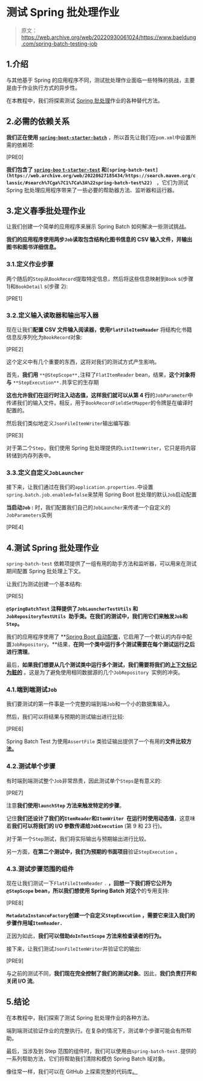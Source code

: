 # 测试 Spring 批处理作业

> 原文：<https://web.archive.org/web/20220930061024/https://www.baeldung.com/spring-batch-testing-job>

## 1.介绍

与其他基于 Spring 的应用程序不同，测试批处理作业面临一些特殊的挑战，主要是由于作业执行方式的异步性。

在本教程中，我们将探索测试 [Spring 批处理](/web/20220627185434/https://www.baeldung.com/introduction-to-spring-batch)作业的各种替代方法。

## 2.必需的依赖关系

**我们正在使用 [`spring-boot-starter-batch`](https://web.archive.org/web/20220627185434/https://search.maven.org/classic/#search%7Cga%7C1%7Cspring-boot-starter-batch)** ，所以首先让我们在`pom.xml`中设置所需的依赖项:

[PRE0]

**我们包含了 [`spring-boo` `t-starter-test`](https://web.archive.org/web/20220627185434/https://search.maven.org/classic/#search%7Cga%7C1%7Ca%3A%22spring-boot-starter-test%22) 和`[spring-batch-test](https://web.archive.org/web/20220627185434/https://search.maven.org/classic/#search%7Cga%7C1%7Ca%3A%22spring-batch-test%22) `** ，它们为测试 Spring 批处理应用程序带来了一些必要的帮助器方法、监听器和运行器。

## 3.定义春季批处理作业

让我们创建一个简单的应用程序来展示 Spring Batch 如何解决一些测试挑战。

**我们的应用程序使用两步`Job`读取包含结构化图书信息的 CSV 输入文件，并输出图书和图书详细信息。**

### 3.1.定义作业步骤

两个随后的`Step`从`BookRecord`提取特定信息，然后将这些信息映射到`Book` s(步骤 1)和`BookDetail` s(步骤 2):

[PRE1]

### 3.2.定义输入读取器和输出写入器

现在让我们**配置 CSV 文件输入阅读器，使用`FlatFileItemReader`** 将结构化书籍信息反序列化为`BookRecord`对象:

[PRE2]

这个定义中有几个重要的东西，这将对我们的测试方式产生影响。

首先，**我们用** `**@StepScope**,`注释了`FlatItemReader` bean，结果，**这个对象将与** `**StepExecution**.`共享它的生存期

**这也允许我们在运行时注入动态值，这样我们就可以从第 4 行**的`JobParameter`中传递我们的输入文件。相反，用于`BookRecordFieldSetMapper`的令牌是在编译时配置的。

然后我们类似地定义`JsonFileItemWriter`输出编写器:

[PRE3]

对于第二个`Step`，我们使用 Spring 批处理提供的`ListItemWriter`，它只是将内容转储到内存列表中。

### 3.3.定义自定义`JobLauncher`

接下来，让我们通过在我们的`application.properties.`中设置`spring.batch.job.enabled=false`来禁用 Spring Boot 批处理的默认`Job`启动配置

**当启动`Job` :** 时，我们配置我们自己的`JobLauncher`来传递一个自定义的`JobParameters`实例

[PRE4]

## 4.测试 Spring 批处理作业

`spring-batch-test` 依赖项提供了一组有用的助手方法和监听器，可以用来在测试期间配置 Spring 批处理上下文。

让我们为测试创建一个基本结构:

[PRE5]

**`@SpringBatchTest` 注释提供了`JobLauncherTestUtils` 和`JobRepositoryTestUtils `助手类。在我们的测试中，我们用它们来触发`Job`和`Step`。**

我们的应用程序使用了 **[Spring Boot 自动配置](/web/20220627185434/https://www.baeldung.com/spring-boot-annotations)，它启用了一个默认的内存中配置`JobRepository`。**结果，**在同一个类中运行多个测试需要在每个测试运行之后进行清理**。

最后，**如果我们想要从几个测试类中运行多个测试，我们需要将我们的[上下文标记为脏的](/web/20220627185434/https://www.baeldung.com/spring-dirtiescontext)** 。这是为了避免使用相同数据源的几个`JobRepository `实例的冲突。

### 4.1.端到端测试`Job`

我们要测试的第一件事是一个完整的端到端`Job`和一个小的数据集输入。

然后，我们可以将结果与预期的测试输出进行比较:

[PRE6]

Spring Batch Test 为使用`AssertFile` 类验证输出提供了一个有用的**文件比较方法。**

### 4.2.测试单个步骤

有时端到端测试整个`Job`非常昂贵，因此测试单个`Steps`是有意义的:

[PRE7]

注意**我们使用`launchStep` 方法来触发特定的步骤**。

记住**我们还设计了我们的`ItemReader`和`ItemWriter `在运行时使用动态值**，这意味着**我们可以将我们的 I/O 参数传递给`JobExecution`** (第 9 和 23 行)。

对于第一个`Step`测试，我们将实际输出与预期输出进行比较。

另一方面，**在第二个测试中，我们为预期的书面项目**验证`StepExecution` 。

### 4.3.测试步骤范围的组件

现在让我们测试一下`FlatFileItemReader` `.` **，回想一下我们将它公开为`@StepScope` bean，所以我们想使用 Spring Batch 对这个**的专用支持:

[PRE8]

**`MetadataInstanceFactory`创建一个自定义`StepExecution` ，需要它来注入我们的步骤作用域`ItemReader.`**

正因为如此，**我们可以借助`doInTestScope` 方法来检查读者的行为。**

接下来，让我们测试`JsonFileItemWriter`并验证它的输出:

[PRE9]

与之前的测试不同，**我们现在完全控制了我们的测试对象**。因此，**我们负责打开和关闭 I/O 流**。

## 5.结论

在本教程中，我们探索了测试 Spring 批处理作业的各种方法。

端到端测试验证作业的完整执行。在复杂的情况下，测试单个步骤可能会有所帮助。

最后，当涉及到 Step 范围的组件时，我们可以使用由`spring-batch-test.`提供的一系列帮助方法，它们将帮助我们清除和模仿 Spring Batch 域对象。

像往常一样，我们可以在 GitHub 上探索完整的代码库[。](https://web.archive.org/web/20220627185434/https://github.com/eugenp/tutorials/tree/master/spring-batch)